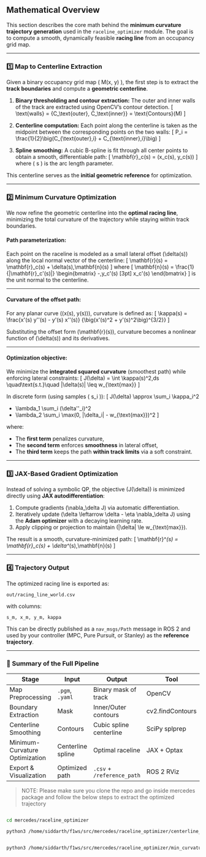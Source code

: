 ##  Mathematical Overview

This section describes the core math behind the **minimum curvature trajectory generation** used in the `raceline_optimizer` module.
The goal is to compute a smooth, dynamically feasible **racing line** from an occupancy grid map.

---

### 1️⃣  **Map to Centerline Extraction**

Given a binary occupancy grid map ( M(x, y) ), the first step is to extract the **track boundaries** and compute a **geometric centerline**.

1. **Binary thresholding and contour extraction:**
   The outer and inner walls of the track are extracted using OpenCV’s contour detection.
   [
   \text{walls} = {C_\text{outer}, C_\text{inner}} = \text{Contours}(M)
   ]

2. **Centerline computation:**
   Each point along the centerline is taken as the midpoint between the corresponding points on the two walls:
   [
   P_i = \frac{1}{2}\big(C_{\text{outer},i} + C_{\text{inner},i}\big)
   ]

3. **Spline smoothing:**
   A cubic B-spline is fit through all center points to obtain a smooth, differentiable path:
   [
   \mathbf{r}_c(s) = (x_c(s), y_c(s))
   ]
   where ( s ) is the arc length parameter.

This centerline serves as the **initial geometric reference** for optimization.

---

### 2️⃣  **Minimum Curvature Optimization**

We now refine the geometric centerline into the **optimal racing line**, minimizing the total curvature of the trajectory while staying within track boundaries.

#### Path parameterization:

Each point on the raceline is modeled as a small lateral offset (\delta(s)) along the local normal vector of the centerline:
[
\mathbf{r}(s) = \mathbf{r}_c(s) + \delta(s),\mathbf{n}(s)
]
where
[
\mathbf{n}(s) =
\frac{1}{|\mathbf{r}_c'(s)|}
\begin{bmatrix}
-,y_c'(s) [3pt]
x_c'(s)
\end{bmatrix}
]
is the unit normal to the centerline.

---

#### Curvature of the offset path:

For any planar curve ((x(s), y(s))), curvature is defined as:
[
\kappa(s) =
\frac{x'(s) y''(s) - y'(s) x''(s)}
{\big(x'(s)^2 + y'(s)^2\big)^{3/2}}
]

Substituting the offset form (\mathbf{r}(s)), curvature becomes a nonlinear function of (\delta(s)) and its derivatives.

---

#### Optimization objective:

We minimize the **integrated squared curvature** (smoothest path) while enforcing lateral constraints:
[
J(\delta) =
\int \kappa(s)^2,ds
\quad\text{s.t.}\quad
|\delta(s)| \leq w_{\text{max}}
]

In discrete form (using samples ( s_i )):
[
J(\delta) \approx
\sum_i \kappa_i^2

* \lambda_1 \sum_i (\delta''_i)^2
* \lambda_2 \sum_i \max(0, |\delta_i| - w_{\text{max}})^2
  ]

where:

* The **first term** penalizes curvature,
* The **second term** enforces **smoothness** in lateral offset,
* The **third term** keeps the path **within track limits** via a soft constraint.

---

### 3️⃣  **JAX-Based Gradient Optimization**

Instead of solving a symbolic QP, the objective (J(\delta)) is minimized directly using **JAX autodifferentiation**:

1. Compute gradients (\nabla_\delta J) via automatic differentiation.
2. Iteratively update (\delta \leftarrow \delta - \eta \nabla_\delta J) using the **Adam optimizer** with a decaying learning rate.
3. Apply clipping or projection to maintain (|\delta| \le w_{\text{max}}).

The result is a smooth, curvature-minimized path:
[
\mathbf{r}^*(s) = \mathbf{r}_c(s) + \delta^*(s),\mathbf{n}(s)
]

---

### 4️⃣  **Trajectory Output**

The optimized racing line is exported as:

```
out/racing_line_world.csv
```

with columns:

```
s_m, x_m, y_m, kappa
```

This can be directly published as a `nav_msgs/Path` message in ROS 2 and used by your controller (MPC, Pure Pursuit, or Stanley) as the **reference trajectory**.

---

### 🧩 Summary of the Full Pipeline

| Stage                          | Input             | Output                     | Tool             |
| ------------------------------ | ----------------- | -------------------------- | ---------------- |
| Map Preprocessing              | `.pgm`, `.yaml`   | Binary mask of track       | OpenCV           |
| Boundary Extraction            | Mask              | Inner/Outer contours       | cv2.findContours |
| Centerline Smoothing           | Contours          | Cubic spline centerline    | SciPy splprep    |
| Minimum-Curvature Optimization | Centerline spline | Optimal raceline           | JAX + Optax      |
| Export & Visualization         | Optimized path    | `.csv` + `/reference_path` | ROS 2 RViz       |



> NOTE: Please make sure you clone the repo and go inside mercedes package and follow the below steps to extract the optimized trajectory 


```bash 

cd mercedes/raceline_optimizer

python3 /home/siddarth/f1ws/src/mercedes/raceline_optimizer/centerline_extractor.py   --map /home/siddarth/f1ws/src/mercedes/maps/csc433_track.pgm   --yaml /home/siddarth/f1ws/src/mercedes/maps/csc433_track.yaml   --out /home/siddarth/f1ws/src/mercedes/raceline_optimizer/out   --show


python3 /home/siddarth/f1ws/src/mercedes/raceline_optimizer/min_curvature_optimizer.py

``` 

